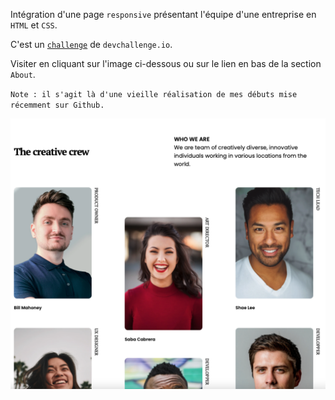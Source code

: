 Intégration d'une page `responsive` présentant l'équipe d'une entreprise en `HTML` et `CSS`.

C'est un <a href="https://devchallenges.io/challenges/hhmesazsqgKXrTkYkt0U">`challenge`</a> de `devchallenge.io`.

Visiter en cliquant sur l'image ci-dessous ou sur le lien en bas de la section `About`.

`Note : il s'agit là d'une vieille réalisation de mes débuts mise récemment sur Github.`

<a href = "https://yousoumar.github.io/my-team-page/"><img src = "images/screenshot.png"></img></a>


